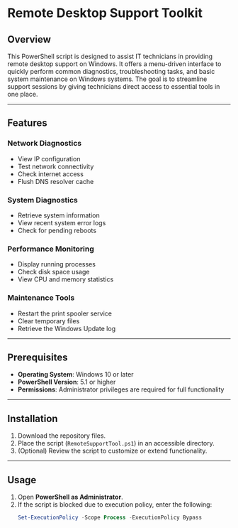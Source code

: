 # Remote Desktop Support Toolkit

## Overview

This PowerShell script is designed to assist IT technicians in providing remote desktop support on Windows. It offers a menu-driven interface to quickly perform common diagnostics, troubleshooting tasks, and basic system maintenance on Windows systems. The goal is to streamline support sessions by giving technicians direct access to essential tools in one place.

---

## Features

### Network Diagnostics
- View IP configuration
- Test network connectivity
- Check internet access
- Flush DNS resolver cache

### System Diagnostics
- Retrieve system information
- View recent system error logs
- Check for pending reboots

### Performance Monitoring
- Display running processes
- Check disk space usage
- View CPU and memory statistics

### Maintenance Tools
- Restart the print spooler service
- Clear temporary files
- Retrieve the Windows Update log

---

## Prerequisites

- **Operating System**: Windows 10 or later
- **PowerShell Version**: 5.1 or higher
- **Permissions**: Administrator privileges are required for full functionality

---

## Installation

1. Download the repository files.
2. Place the script (`RemoteSupportTool.ps1`) in an accessible directory.
3. (Optional) Review the script to customize or extend functionality.

---

## Usage

1. Open **PowerShell as Administrator**.
2. If the script is blocked due to execution policy, enter the following:
   ```powershell
   Set-ExecutionPolicy -Scope Process -ExecutionPolicy Bypass
